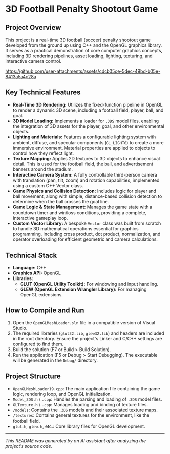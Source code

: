 # 3D Football Penalty Shootout Game

## Project Overview

This project is a real-time 3D football (soccer) penalty shootout game developed from the ground up using C++ and the OpenGL graphics library. It serves as a practical demonstration of core computer graphics concepts, including 3D rendering pipelines, asset loading, lighting, texturing, and interactive camera control.

https://github.com/user-attachments/assets/cdcb05ce-5dec-49bd-b05e-8413a5a4c28a


## Key Technical Features

*   **Real-Time 3D Rendering:** Utilizes the fixed-function pipeline in OpenGL to render a dynamic 3D scene, including a football field, player, ball, and goal.
*   **3D Model Loading:** Implements a loader for `.3DS` model files, enabling the integration of 3D assets for the player, goal, and other environmental objects.
*   **Lighting and Materials:** Features a configurable lighting system with ambient, diffuse, and specular components (`GL_LIGHT0`) to create a more immersive environment. Material properties are applied to objects to control how they reflect light.
*   **Texture Mapping:** Applies 2D textures to 3D objects to enhance visual detail. This is used for the football field, the ball, and advertisement banners around the stadium.
*   **Interactive Camera System:** A fully controllable third-person camera with translation (pan, tilt, zoom) and rotation capabilities, implemented using a custom C++ Vector class.
*   **Game Physics and Collision Detection:** Includes logic for player and ball movement, along with simple, distance-based collision detection to determine when the ball crosses the goal line.
*   **Game Logic & State Management:** Manages the game state with a countdown timer and win/loss conditions, providing a complete, interactive gameplay loop.
*   **Custom Vector Library:** A bespoke `Vector` class was built from scratch to handle 3D mathematical operations essential for graphics programming, including cross product, dot product, normalization, and operator overloading for efficient geometric and camera calculations.

## Technical Stack

*   **Language:** C++
*   **Graphics API:** OpenGL
*   **Libraries:**
    *   **GLUT (OpenGL Utility Toolkit):** For windowing and input handling.
    *   **GLEW (OpenGL Extension Wrangler Library):** For managing OpenGL extensions.

## How to Compile and Run

1.  Open the `OpenGLMeshLoader.sln` file in a compatible version of Visual Studio.
2.  The required libraries (`glut32.lib`, `glew32.lib`) and headers are included in the root directory. Ensure the project's Linker and C/C++ settings are configured to find them.
3.  Build the solution (F7 or Build > Build Solution).
4.  Run the application (F5 or Debug > Start Debugging). The executable will be generated in the `Debug/` directory.

## Project Structure

*   `OpenGLMeshLoader19.cpp`: The main application file containing the game logic, rendering loop, and OpenGL initialization.
*   `Model_3DS.h` / `.cpp`: Handles the parsing and loading of `.3DS` model files.
*   `GLTexture.h` / `.cpp`: Manages loading and binding of texture files.
*   `/models`: Contains the `.3DS` models and their associated texture maps.
*   `/textures`: Contains general textures for the environment, like the football field.
*   `glut.h`, `glew.h`, etc.: Core library files for OpenGL development.

---
*This README was generated by an AI assistant after analyzing the project's source code.*
